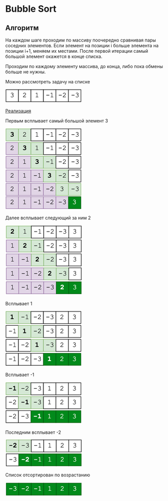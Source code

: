 # Bubble Sort



## Алгоритм

На каждом шаге проходим по массиву поочередно сравнивая пары соседних элементов.
Если элемент на позиции i больше элемента на позиции i+1,  меняем их местами.
После первой итерации самый большой элемент окажется в конце списка.

Проходим по каждому элементу массива, до конца, либо пока обмены больше не нужны.



Можно рассмотреть задачу на списке

![](img/bs00.png)


[Реализация](main.py)

Первым всплывает самый большой элемент 3

![](img/bs01.png)

Далее всплывает следующий за ним 2

![](img/bs02.png)

Всплывает 1

![](img/bs03.png)

Всплывает -1

![](img/bs04.png)

Последним всплывает -2

![](img/bs05.png)

Список отсортирован по возрастанию

![](img/bs06.png)


